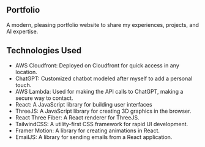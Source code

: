 
## Portfolio

A modern, pleasing portfolio website to share my experiences, projects, and AI expertise.

## Technologies Used

- AWS Cloudfront: Deployed on Cloudfront for quick access in any location.
- ChatGPT: Customized chatbot modeled after myself to add a personal touch.
- AWS Lambda: Used for making the API calls to ChatGPT, making a secure way to contact.
- React: A JavaScript library for building user interfaces
- ThreeJS: A JavaScript library for creating 3D graphics in the browser.
- React Three Fiber: A React renderer for ThreeJS.
- TailwindCSS: A utility-first CSS framework for rapid UI development.
- Framer Motion: A library for creating animations in React.
- EmailJS: A library for sending emails from a React application.
